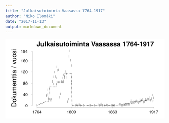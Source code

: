 ```yaml
---
title: "Julkaisutoiminta Vaasassa 1764-1917"
author: "Niko Ilomäki"
date: "2017-11-13"
output: markdown_document
---
```






![plot of chunk Vaasa](figure/Vaasa-1.png)


